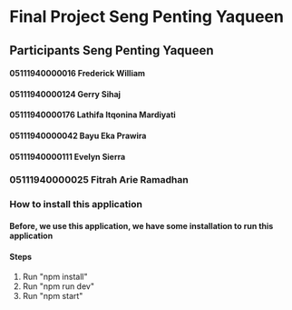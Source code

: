 # Final Project Seng Penting Yaqueen


## Participants Seng Penting Yaqueen
#### 05111940000016    Frederick William
#### 05111940000124    Gerry Sihaj
#### 05111940000176    Lathifa Itqonina Mardiyati
#### 05111940000042    Bayu Eka Prawira
#### 05111940000111    Evelyn Sierra 
### 05111940000025    Fitrah Arie Ramadhan


### How to install this application
#### Before, we use this application, we have some installation to run this application
#### Steps
1. Run "npm install"
2. Run "npm run dev"
3. Run "npm start"




